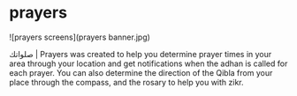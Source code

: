 # prayers
![prayers screens](prayers banner.jpg)

صلواتك | Prayers was created to help you determine prayer times in your area through your location and get notifications when the adhan is called for each prayer. You can also determine the direction of the Qibla from your place through the compass, and the rosary to help you with zikr.